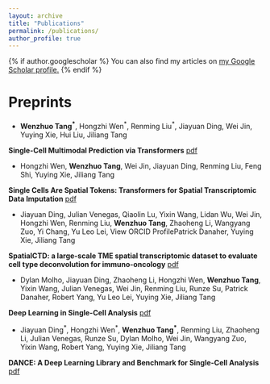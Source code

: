 ```yaml
---
layout: archive
title: "Publications"
permalink: /publications/
author_profile: true
---
```


{% if author.googlescholar %}
  You can also find my articles on <u><a href="{{author.googlescholar}}">my Google Scholar profile</a>.</u>
{% endif %}

<!-- {% include base_path %}

{% for post in site.publications reversed %}
  {% include archive-single.html %}
{% endfor %} -->

Preprints
======
* **Wenzhuo Tang<sup>\*</sup>**, Hongzhi Wen<sup>\*</sup>, Renming Liu<sup>\*</sup>, Jiayuan Ding, Wei Jin, Yuying Xie, Hui Liu, Jiliang Tang

**Single-Cell Multimodal Prediction via Transformers** [pdf](https://arxiv.org/abs/2303.00233)
* Hongzhi Wen, **Wenzhuo Tang**, Wei Jin, Jiayuan Ding, Renming Liu, Feng Shi, Yuying Xie, Jiliang Tang

**Single Cells Are Spatial Tokens: Transformers for Spatial Transcriptomic Data Imputation** [pdf](https://arxiv.org/abs/2302.03038)
* Jiayuan Ding, Julian Venegas, Qiaolin Lu, Yixin Wang, Lidan Wu, Wei Jin, Hongzhi Wen, Renming Liu, **Wenzhuo Tang**, Zhaoheng Li, Wangyang Zuo, Yi Chang, Yu Leo Lei,  View ORCID ProfilePatrick Danaher, Yuying Xie, Jiliang Tang

**SpatialCTD: a large-scale TME spatial transcriptomic dataset to evaluate cell type deconvolution for immuno-oncology** [pdf](https://www.biorxiv.org/content/10.1101/2023.04.11.536333v1)
* Dylan Molho, Jiayuan Ding, Zhaoheng Li, Hongzhi Wen, **Wenzhuo Tang**, Yixin Wang, Julian Venegas, Wei Jin, Renming Liu, Runze Su, Patrick Danaher, Robert Yang, Yu Leo Lei, Yuying Xie, Jiliang Tang

**Deep Learning in Single-Cell Analysis** [pdf](https://arxiv.org/abs/2210.12385)
* Jiayuan Ding<sup>\*</sup>, Hongzhi Wen<sup>\*</sup>, **Wenzhuo Tang<sup>\*</sup>**, Renming Liu, Zhaoheng Li, Julian Venegas, Runze Su, Dylan Molho, Wei Jin, Wangyang Zuo, Yixin Wang, Robert Yang, Yuying Xie, Jiliang Tang

**DANCE: A Deep Learning Library and Benchmark for Single-Cell Analysis** [pdf](https://www.biorxiv.org/content/10.1101/2022.10.19.512741v3.abstract)

